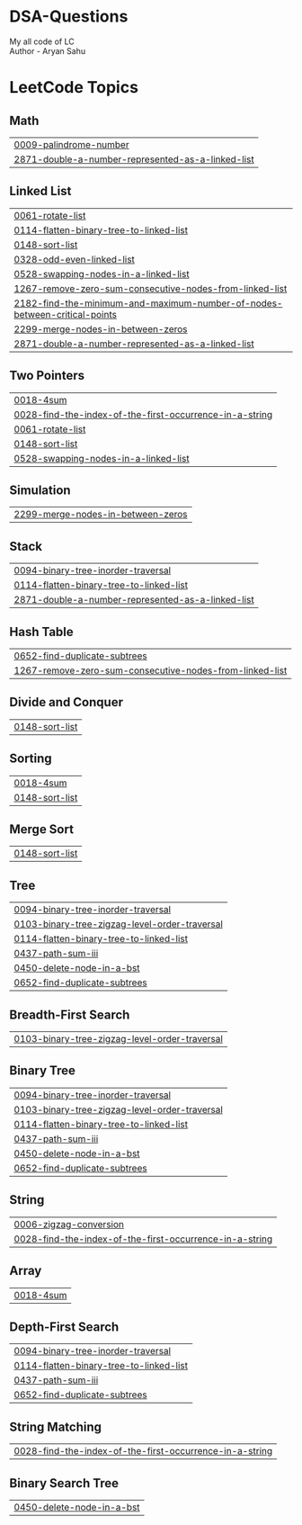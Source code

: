 # DSA-Questions
My all code of LC
<br>
Author - Aryan Sahu

<!---LeetCode Topics Start-->
# LeetCode Topics
## Math
|  |
| ------- |
| [0009-palindrome-number](https://github.com/ary-an-sahu/DSA-Questions/tree/master/0009-palindrome-number) |
| [2871-double-a-number-represented-as-a-linked-list](https://github.com/ary-an-sahu/DSA-Questions/tree/master/2871-double-a-number-represented-as-a-linked-list) |
## Linked List
|  |
| ------- |
| [0061-rotate-list](https://github.com/ary-an-sahu/DSA-Questions/tree/master/0061-rotate-list) |
| [0114-flatten-binary-tree-to-linked-list](https://github.com/ary-an-sahu/DSA-Questions/tree/master/0114-flatten-binary-tree-to-linked-list) |
| [0148-sort-list](https://github.com/ary-an-sahu/DSA-Questions/tree/master/0148-sort-list) |
| [0328-odd-even-linked-list](https://github.com/ary-an-sahu/DSA-Questions/tree/master/0328-odd-even-linked-list) |
| [0528-swapping-nodes-in-a-linked-list](https://github.com/ary-an-sahu/DSA-Questions/tree/master/0528-swapping-nodes-in-a-linked-list) |
| [1267-remove-zero-sum-consecutive-nodes-from-linked-list](https://github.com/ary-an-sahu/DSA-Questions/tree/master/1267-remove-zero-sum-consecutive-nodes-from-linked-list) |
| [2182-find-the-minimum-and-maximum-number-of-nodes-between-critical-points](https://github.com/ary-an-sahu/DSA-Questions/tree/master/2182-find-the-minimum-and-maximum-number-of-nodes-between-critical-points) |
| [2299-merge-nodes-in-between-zeros](https://github.com/ary-an-sahu/DSA-Questions/tree/master/2299-merge-nodes-in-between-zeros) |
| [2871-double-a-number-represented-as-a-linked-list](https://github.com/ary-an-sahu/DSA-Questions/tree/master/2871-double-a-number-represented-as-a-linked-list) |
## Two Pointers
|  |
| ------- |
| [0018-4sum](https://github.com/ary-an-sahu/DSA-Questions/tree/master/0018-4sum) |
| [0028-find-the-index-of-the-first-occurrence-in-a-string](https://github.com/ary-an-sahu/DSA-Questions/tree/master/0028-find-the-index-of-the-first-occurrence-in-a-string) |
| [0061-rotate-list](https://github.com/ary-an-sahu/DSA-Questions/tree/master/0061-rotate-list) |
| [0148-sort-list](https://github.com/ary-an-sahu/DSA-Questions/tree/master/0148-sort-list) |
| [0528-swapping-nodes-in-a-linked-list](https://github.com/ary-an-sahu/DSA-Questions/tree/master/0528-swapping-nodes-in-a-linked-list) |
## Simulation
|  |
| ------- |
| [2299-merge-nodes-in-between-zeros](https://github.com/ary-an-sahu/DSA-Questions/tree/master/2299-merge-nodes-in-between-zeros) |
## Stack
|  |
| ------- |
| [0094-binary-tree-inorder-traversal](https://github.com/ary-an-sahu/DSA-Questions/tree/master/0094-binary-tree-inorder-traversal) |
| [0114-flatten-binary-tree-to-linked-list](https://github.com/ary-an-sahu/DSA-Questions/tree/master/0114-flatten-binary-tree-to-linked-list) |
| [2871-double-a-number-represented-as-a-linked-list](https://github.com/ary-an-sahu/DSA-Questions/tree/master/2871-double-a-number-represented-as-a-linked-list) |
## Hash Table
|  |
| ------- |
| [0652-find-duplicate-subtrees](https://github.com/ary-an-sahu/DSA-Questions/tree/master/0652-find-duplicate-subtrees) |
| [1267-remove-zero-sum-consecutive-nodes-from-linked-list](https://github.com/ary-an-sahu/DSA-Questions/tree/master/1267-remove-zero-sum-consecutive-nodes-from-linked-list) |
## Divide and Conquer
|  |
| ------- |
| [0148-sort-list](https://github.com/ary-an-sahu/DSA-Questions/tree/master/0148-sort-list) |
## Sorting
|  |
| ------- |
| [0018-4sum](https://github.com/ary-an-sahu/DSA-Questions/tree/master/0018-4sum) |
| [0148-sort-list](https://github.com/ary-an-sahu/DSA-Questions/tree/master/0148-sort-list) |
## Merge Sort
|  |
| ------- |
| [0148-sort-list](https://github.com/ary-an-sahu/DSA-Questions/tree/master/0148-sort-list) |
## Tree
|  |
| ------- |
| [0094-binary-tree-inorder-traversal](https://github.com/ary-an-sahu/DSA-Questions/tree/master/0094-binary-tree-inorder-traversal) |
| [0103-binary-tree-zigzag-level-order-traversal](https://github.com/ary-an-sahu/DSA-Questions/tree/master/0103-binary-tree-zigzag-level-order-traversal) |
| [0114-flatten-binary-tree-to-linked-list](https://github.com/ary-an-sahu/DSA-Questions/tree/master/0114-flatten-binary-tree-to-linked-list) |
| [0437-path-sum-iii](https://github.com/ary-an-sahu/DSA-Questions/tree/master/0437-path-sum-iii) |
| [0450-delete-node-in-a-bst](https://github.com/ary-an-sahu/DSA-Questions/tree/master/0450-delete-node-in-a-bst) |
| [0652-find-duplicate-subtrees](https://github.com/ary-an-sahu/DSA-Questions/tree/master/0652-find-duplicate-subtrees) |
## Breadth-First Search
|  |
| ------- |
| [0103-binary-tree-zigzag-level-order-traversal](https://github.com/ary-an-sahu/DSA-Questions/tree/master/0103-binary-tree-zigzag-level-order-traversal) |
## Binary Tree
|  |
| ------- |
| [0094-binary-tree-inorder-traversal](https://github.com/ary-an-sahu/DSA-Questions/tree/master/0094-binary-tree-inorder-traversal) |
| [0103-binary-tree-zigzag-level-order-traversal](https://github.com/ary-an-sahu/DSA-Questions/tree/master/0103-binary-tree-zigzag-level-order-traversal) |
| [0114-flatten-binary-tree-to-linked-list](https://github.com/ary-an-sahu/DSA-Questions/tree/master/0114-flatten-binary-tree-to-linked-list) |
| [0437-path-sum-iii](https://github.com/ary-an-sahu/DSA-Questions/tree/master/0437-path-sum-iii) |
| [0450-delete-node-in-a-bst](https://github.com/ary-an-sahu/DSA-Questions/tree/master/0450-delete-node-in-a-bst) |
| [0652-find-duplicate-subtrees](https://github.com/ary-an-sahu/DSA-Questions/tree/master/0652-find-duplicate-subtrees) |
## String
|  |
| ------- |
| [0006-zigzag-conversion](https://github.com/ary-an-sahu/DSA-Questions/tree/master/0006-zigzag-conversion) |
| [0028-find-the-index-of-the-first-occurrence-in-a-string](https://github.com/ary-an-sahu/DSA-Questions/tree/master/0028-find-the-index-of-the-first-occurrence-in-a-string) |
## Array
|  |
| ------- |
| [0018-4sum](https://github.com/ary-an-sahu/DSA-Questions/tree/master/0018-4sum) |
## Depth-First Search
|  |
| ------- |
| [0094-binary-tree-inorder-traversal](https://github.com/ary-an-sahu/DSA-Questions/tree/master/0094-binary-tree-inorder-traversal) |
| [0114-flatten-binary-tree-to-linked-list](https://github.com/ary-an-sahu/DSA-Questions/tree/master/0114-flatten-binary-tree-to-linked-list) |
| [0437-path-sum-iii](https://github.com/ary-an-sahu/DSA-Questions/tree/master/0437-path-sum-iii) |
| [0652-find-duplicate-subtrees](https://github.com/ary-an-sahu/DSA-Questions/tree/master/0652-find-duplicate-subtrees) |
## String Matching
|  |
| ------- |
| [0028-find-the-index-of-the-first-occurrence-in-a-string](https://github.com/ary-an-sahu/DSA-Questions/tree/master/0028-find-the-index-of-the-first-occurrence-in-a-string) |
## Binary Search Tree
|  |
| ------- |
| [0450-delete-node-in-a-bst](https://github.com/ary-an-sahu/DSA-Questions/tree/master/0450-delete-node-in-a-bst) |
<!---LeetCode Topics End-->
